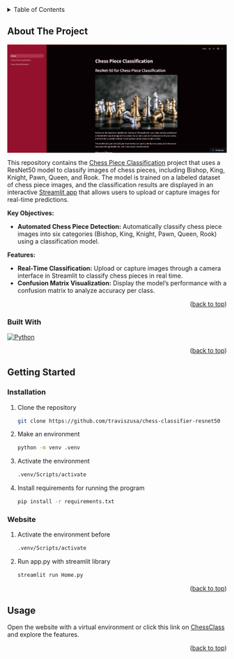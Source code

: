 <!-- TABLE OF CONTENTS -->
<details>
  <summary>Table of Contents</summary>
  <ol>
    <li>
      <a href="#about-the-project">About The Project</a>
      <ul>
        <li><a href="#built-with">Built With</a></li>
      </ul>
    </li>
    <li>
      <a href="#getting-started">Getting Started</a>
      <ul>
        <li><a href="#installation">Prerequisites</a></li>
        <li><a href="#website">Installation</a></li>
      </ul>
    </li>
    <li><a href="#usage">Usage</a></li>
  </ol>
</details>

<!-- ABOUT THE PROJECT -->
## About The Project

<img align="center" src="./image/home.png">

This repository contains the [Chess Piece Classification](https://chessclass.streamlit.app) project that uses a ResNet50 model to classify images of chess pieces, including Bishop, King, Knight, Pawn, Queen, and Rook. The model is trained on a labeled dataset of chess piece images, and the classification results are displayed in an interactive [Streamlit app](https://chessclass.streamlit.app) that allows users to upload or capture images for real-time predictions.

<b>Key Objectives:</b>
* <b>Automated Chess Piece Detection:</b> Automatically classify chess piece images into six categories (Bishop, King, Knight, Pawn, Queen, Rook) using a classification model.

<b>Features:</b>
* <b>Real-Time Classification:</b> Upload or capture images through a camera interface in Streamlit to classify chess pieces in real time.
* <b>Confusion Matrix Visualization:</b> Display the model’s performance with a confusion matrix to analyze accuracy per class.

<p align="right">(<a href="#about-the-project">back to top</a>)</p>

### Built With

[![Python][Python]][Python-url]

<p align="right">(<a href="#about-the-project">back to top</a>)</p>

<!-- GETTING STARTED -->
## Getting Started

### Installation

1. Clone the repository
   ```bash
   git clone https://github.com/traviszusa/chess-classifier-resnet50
   ```
2. Make an environment
   ```bash
   python -m venv .venv
   ```
3. Activate the environment
   ```bash
   .venv/Scripts/activate
   ```
4. Install requirements for running the program
   ```bash
   pip install -r requirements.txt
   ```

### Website

1. Activate the environment before
   ```bash
   .venv/Scripts/activate
   ```
2. Run app.py with streamlit library
   ```bash
   streamlit run Home.py
   ```

<p align="right">(<a href="#about-the-project">back to top</a>)</p>

<!-- USAGE EXAMPLES -->
## Usage

Open the website with a virtual environment or click this link on <a href="https://chessclass.streamlit.app">ChessClass</a> and explore the features.

<p align="right">(<a href="#about-the-project">back to top</a>)</p>

[Python]: https://img.shields.io/badge/python-3670A0?style=for-the-badge&logo=python&logoColor=ffdd54
[Python-url]: https://www.python.org 